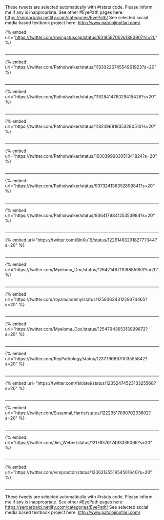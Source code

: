 

These tweets are selected automatically with #rstats code. Please inform me if any is inappropriate.
See other #EyePath pages here: https://serdarbalci.netlify.com/categories/EyePath/ 
See selected social media based textbook project here: http://www.patolojinotlari.com/

{% embed url="https://twitter.com/rovingatuscap/status/601858700261883907?s=20" %}<br>
<br>
<hr>
{% embed url="https://twitter.com/Patholwalker/status/1183022674554961923?s=20" %}<br>
<br>
<hr>
{% embed url="https://twitter.com/Patholwalker/status/1182841476029415426?s=20" %}<br>
<br>
<hr>
{% embed url="https://twitter.com/Patholwalker/status/1182496819353280513?s=20" %}<br>
<br>
<hr>
{% embed url="https://twitter.com/Patholwalker/status/1000399983051341824?s=20" %}<br>
<br>
<hr>
{% embed url="https://twitter.com/Patholwalker/status/937324136052899841?s=20" %}<br>
<br>
<hr>
{% embed url="https://twitter.com/Patholwalker/status/936417984125353984?s=20" %}<br>
<br>
<hr>
{% embed url="https://twitter.com/BinXu16/status/1226146329182777344?s=20" %}<br>
<br>
<hr>
{% embed url="https://twitter.com/Myeloma_Doc/status/1264214671109885953?s=20" %}<br>
<br>
<hr>
{% embed url="https://twitter.com/royalacademy/status/1258063431229374465?s=20" %}<br>
<br>
<hr>
{% embed url="https://twitter.com/Myeloma_Doc/status/1254794395313999872?s=20" %}<br>
<br>
<hr>
{% embed url="https://twitter.com/ReyPathology/status/1237796867003555842?s=20" %}<br>
<br>
<hr>
{% embed url="https://twitter.com/feldstej/status/1235247452313325568?s=20" %}<br>
<br>
<hr>
{% embed url="https://twitter.com/SusannaLHarris/status/1222951709070233602?s=20" %}<br>
<br>
<hr>
{% embed url="https://twitter.com/Jim_Weber/status/1217637617493336066?s=20" %}<br>
<br>
<hr>
{% embed url="https://twitter.com/viropractor/status/1206312551954501640?s=20" %}<br>
<br>
<hr>


These tweets are selected automatically with #rstats code. Please inform me if any is inappropriate.
See other #EyePath pages here: https://serdarbalci.netlify.com/categories/EyePath/ 
See selected social media based textbook project here: http://www.patolojinotlari.com/
